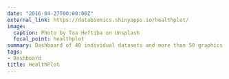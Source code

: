 ```yaml
---
date: "2016-04-27T00:00:00Z"
external_link: https://databiomics.shinyapps.io/healthplot/
image:
  caption: Photo by Toa Heftiba on Unsplash  
  focal_point: healthplot
summary: Dashboard of 40 individual datasets and more than 50 graphics divided into 13 categories (health, religion, politics, genre, security, ancestry, immigration, demography, economic, logistic, languages and population) that reflect some aspects of the North American public health..
tags:
- Dashboard
title: HealthPlot
---
```


